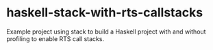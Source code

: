 # haskell-stack-with-rts-callstacks

Example project using stack to build a Haskell project with and without
profiling to enable RTS call stacks.
